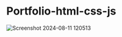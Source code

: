 # Portfolio-html-css-js


![Screenshot 2024-08-11 120513](https://github.com/user-attachments/assets/4d4fd09c-c5b9-484f-9386-ef5a20c8c42e)
